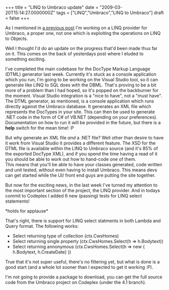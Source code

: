 ﻿+++
title = "LINQ to Umbraco update"
date = "2009-03-20T15:14:27.0000000Z"
tags = ["LINQ","Umbraco","LINQ to Umbraco"]
draft = false
+++

<p>As I mentioned in <a href="/blog/february-2009/uil-v11-release,-and-some-sadness.aspx" target="_blank">a previous post</a> I'm working on a LINQ provider for Umbraco, a proper one, not one which is exploiting the operations on LINQ to Objects.</p>
<p>Well I thought I'd do an update on the progress that'd been made thus far on it. This comes on the back of yesterdays post where I eluded to something exciting.</p>
<p>I've completed the main codebase for the DocType Markup Language (DTML) generator last week. Currently it's stuck as a console application which you run, I'm going to be working on the Visual Studio tool, so it can generate like LINQ to SQL does with the DBML. That's proving to be a bit more of a problem than I had hoped, so it's popped on the backburner for the moment. Visual Studio integration is a "nice to have", not a "must have".<br />The DTML generator, as mentioned, is a console application which runs directly against the Umbraco database. It generates an XML file which represents the DocTypes in your site. This can then be used to generate .NET code in the form of C# of VB.NET (depending on your preferences). Documentation on how to run it will be provided in the future, but there is a <strong>help</strong> switch for the mean time! :P</p>
<p>But why generate an XML file <em>and</em> a .NET file? Well other than desire to have it work from Visual Studio it provides a different feature. The XSD for the DTML file is available within the LINQ to Umbraco source (and it's 85% of the exported DocType XML), and if you spend the time having a read of it you should be able to work out how to hand-code one of them.<br />This means that you'll be able to have your classes generated, code written and unit tested, without even having to install Umbraco. This means devs can get started while the UI/ front end guys are putting the site together.</p>
<p>But now for the exciting news, in the last week I've turned my attention to the most important section of the project, the LINQ provider. And in todays commit to Codeplex I added 6 new (passing) tests for LINQ select statements!</p>
<p>*holds for applause*</p>
<p>That's right, there is support for LINQ select statments in both Lambda and Query format. The following works:</p>
<ul>
<li>Select returning type of collection (ctx.CwsHomes)</li>
<li>Select returning single property (ctx.CwsHomes.Select(h =&gt; h.Bodytext))</li>
<li>Select returning annonymous (ctx.CwsHomes.Select(h =&gt; new { h.Bodytext, h.CreateDate} ))</li>
</ul>
<p>True that it's not super useful, there's no filtering yet, but what is done is a good start (and a whole lot sooner than I expected to get it working :P).</p>
<p>I'm not going to provide a package to download, you can get the full source code from the Umbraco project on Codeplex (under the 4.1 branch).</p>